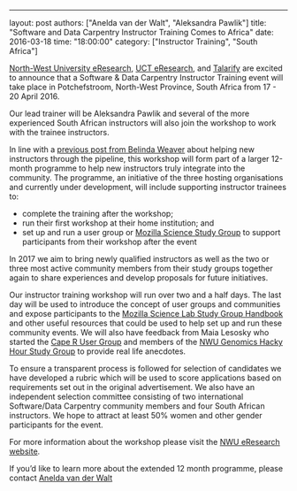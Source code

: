 ---
layout: post
authors: ["Anelda van der Walt", "Aleksandra Pawlik"]
title: "Software and Data Carpentry Instructor Training Comes to Africa"
date: 2016-03-18
time: "18:00:00"
category: ["Instructor Training", "South Africa"]


[North-West University eResearch](http://wwww.nwu.ac.za/eresearch), [UCT eResearch](http://www.eresearch.uct.ac.za), and [Talarify](http://www.talarify.co.za) are excited to announce that a Software & Data Carpentry Instructor Training event will take place in Potchefstroom, North-West Province, South Africa from 17 - 20 April 2016.

Our lead trainer will be Aleksandra Pawlik and several of the more experienced South African instructors will also join the workshop to work with the trainee instructors. 

In line with a [previous post from Belinda Weaver]({{page.baseurl}}/blog/2016/03/proposal-instructor-trainees.html) about helping new instructors through the pipeline, this workshop will form part of a larger 12-month programme to help new instructors truly integrate into the community.  The programme, an initiative of the three hosting organisations and currently under development, will include supporting instructor trainees to:
* complete the training after the workshop;
* run their first workshop at their home institution; and
* set up and run a user group or [Mozilla Science Study Group](https://mozillascience.org/) to support participants from their workshop after the event

In 2017 we aim to bring newly qualified instructors as well as the two or three most active community members from their study groups together again to share experiences and develop proposals for future initiatives.

Our instructor training workshop will run over two and a half days. The last day will be used to introduce the concept of user groups and communities and expose participants to the [Mozilla Science Lab Study Group Handbook](https://mozillascience.github.io/studyGroupHandbook/) and other useful resources that could be used to help set up and run these community events. We will also have feedback from Maia Lesosky who started  the [Cape R User Group](https://caperuser.wordpress.com/) and members of the [NWU Genomics Hacky Hour Study Group](http://anelda.github.io/GenomicsHackyHour/) to provide real life anecdotes.

To ensure a transparent process is followed for selection of candidates we have developed a rubric which will be used to score applications based on requirements set out in the original advertisement.  We also have an independent selection committee consisting of two international Software/Data Carpentry community members and four South African instructors.  We hope to attract at least 50% women and other gender participants for the event.

For more information about the workshop please visit the [NWU eResearch website](http://www.nwu.ac.za/eresearch/news/the-first-software-data-carpentry-instructor-training-workshop).

If you’d like to learn more about the extended 12 month programme, please contact [Anelda van der Walt](anelda.vdwalt@gmail.com)


